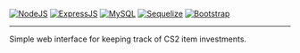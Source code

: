    <p align="left">
      <a href="https://nodejs.org/en"><img alt="NodeJS" src="https://custom-icon-badges.demolab.com/badge/-NodeJS-lightblue?style=for-the-badge"/></a> 
      <a href="https://expressjs.com/"><img alt="ExpressJS" src="https://custom-icon-badges.demolab.com/badge/-ExpressJS-lightblue?style=for-the-badge"/></a> 
      <a href="https://www.mysql.com/"><img alt="MySQL" src="https://custom-icon-badges.demolab.com/badge/-MySQL-lightblue?style=for-the-badge"/></a> 
      <a href="https://sequelize.org/"><img alt="Sequelize" src="https://custom-icon-badges.demolab.com/badge/-Sequelize-lightblue?style=for-the-badge"/></a> 
      <a href="https://getbootstrap.com/"><img alt="Bootstrap" src="https://custom-icon-badges.demolab.com/badge/-Bootstrap-lightblue?style=for-the-badge"/></a> 
   </p>

---

Simple web interface for keeping track of CS2 item investments.
